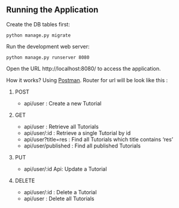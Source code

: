 ## Running the Application

Create the DB tables first:
```
python manage.py migrate
```
Run the development web server:
```
python manage.py runserver 8080
```
Open the URL http://localhost:8080/ to access the application.

How it works? Using [Postman](https://www.postman.com/downloads/).
Router for url will be look like this :
1. POST
   - api/user : Create a new Tutorial

2. GET
   -  api/user : Retrieve all Tutorials
   -  api/user/:id : Retrieve a single Tutorial by id
   -  api/user?title=res : Find all Tutorials which title contains ‘res’
   -  api/user/published : Find all published Tutorials

3. PUT
   -  api/user/:id Api: Update a Tutorial

4. DELETE
   -  api/user/:id : Delete a Tutorial
   -  api/user : Delete all Tutorials 
